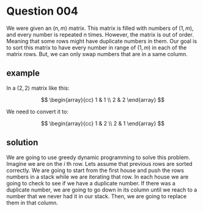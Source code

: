# Question 004

We were given an $(n,m)$ matrix. This matrix is filled with numbers of $(1,m)$, and every number
is repeated _n_ times. However, the matrix is out of order. Meaning that some rows might have duplicate
numbers in them. Our goal is to sort this matrix to have every number in range of $(1,m)$ in each of
the matrix rows. But, we can only swap numbers that are in a same column.

## example

In a $(2,2)$ matrix like this:

$$
\begin{array}{cc}
  1 & 1 \\
  2 & 2
\end{array}
$$

We need to convert it to:

$$
\begin{array}{cc}
  1 & 2 \\
  2 & 1
\end{array}
$$

## solution

We are going to use greedy dynamic programming to solve this problem. Imagine we are on the _i_ th row. Lets assume that
previous rows are sorted correctly. We are going to start from the first house and push the rows numbers in a stack while
we are iterating that row. In each house we are going to check to see if we have a duplicate number. If there was a duplicate
number, we are going to go down in its column until we reach to a number that we never had it in our stack. Then, we are
going to replace them in that column.

